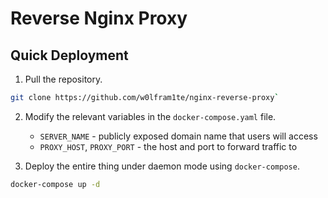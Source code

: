# Reverse Nginx Proxy

## Quick Deployment 

1. Pull the repository.

```bash
git clone https://github.com/w0lfram1te/nginx-reverse-proxy`
```

2.  Modify the relevant variables in the `docker-compose.yaml` file.  
	- `SERVER_NAME` - publicly exposed domain name that users will access
	- `PROXY_HOST`, `PROXY_PORT` - the host and port to forward traffic to

3. Deploy the entire thing under daemon mode using `docker-compose`.

```bash
docker-compose up -d
```